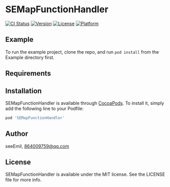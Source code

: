 # SEMapFunctionHandler

[![CI Status](https://img.shields.io/travis/seeEmil/SEMapFunctionHandler.svg?style=flat)](https://travis-ci.org/seeEmil/SEMapFunctionHandler)
[![Version](https://img.shields.io/cocoapods/v/SEMapFunctionHandler.svg?style=flat)](https://cocoapods.org/pods/SEMapFunctionHandler)
[![License](https://img.shields.io/cocoapods/l/SEMapFunctionHandler.svg?style=flat)](https://cocoapods.org/pods/SEMapFunctionHandler)
[![Platform](https://img.shields.io/cocoapods/p/SEMapFunctionHandler.svg?style=flat)](https://cocoapods.org/pods/SEMapFunctionHandler)

## Example

To run the example project, clone the repo, and run `pod install` from the Example directory first.

## Requirements

## Installation

SEMapFunctionHandler is available through [CocoaPods](https://cocoapods.org). To install
it, simply add the following line to your Podfile:

```ruby
pod 'SEMapFunctionHandler'
```

## Author

seeEmil, 864009759@qq.com

## License

SEMapFunctionHandler is available under the MIT license. See the LICENSE file for more info.
